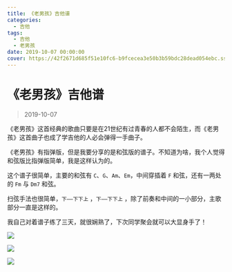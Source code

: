 ```yaml
---
title: 《老男孩》吉他谱
categories:
  - 吉他
tags:
  - 吉他
  - 老男孩
date: 2019-10-07 00:00:00
cover: https://42f2671d685f51e10fc6-b9fcecea3e50b3b59bdc28dead054ebc.ssl.cf5.rackcdn.com/illustrations/compose_music_ovo2.svg
---
```


# 《老男孩》吉他谱

> 2019-10-07

《老男孩》这首经典的歌曲只要是在21世纪有过青春的人都不会陌生，而《老男孩》这首曲子也成了学吉他的人必会弹得一手曲子。

《老男孩》有指弹版，但是我要分享的是和弦版的谱子。不知道为啥，我个人觉得和弦版比指弹版简单，我是这样认为的。

这个谱子很简单，主要的和弦有 `C`、`G`、`Am`、`Em`，中间穿插着 `F` 和弦，还有一两处的 `Fm` 与 `Dm7` 和弦。

扫弦手法也很简单，`下——下下上` ，`下——下下上` ，除了前奏和中间的一小部分，主歌部分一直是这样的。

我自己对着谱子练了三天，就很娴熟了，下次同学聚会就可以大显身手了！

![](https://i.loli.net/2019/10/07/tRE2j1zUTpZufs3.jpg)

![](https://i.loli.net/2019/10/07/ALXrqRy1UDGzZfK.jpg)

![](https://i.loli.net/2019/10/07/XPbSIvm8TYUeZ4C.jpg)
